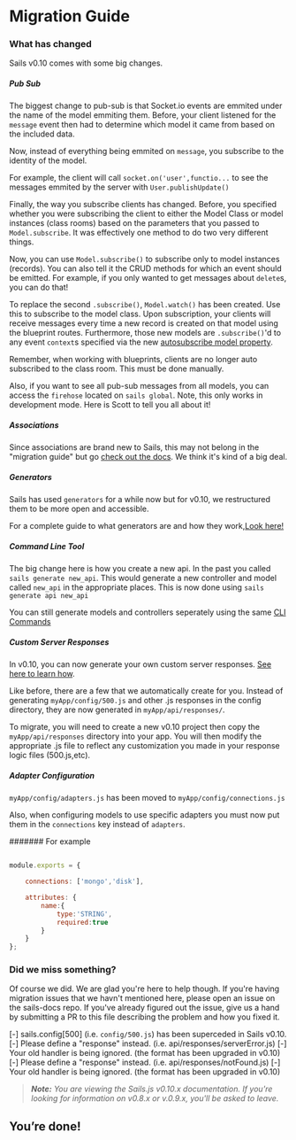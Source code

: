 # Migration Guide
### What has changed

Sails v0.10 comes with some big changes.

##### Pub Sub

The biggest change to pub-sub is that Socket.io events are emmited under the name of the model emmiting them.  Before, your client listened for the `message` event then had to determine which model it came from based on the included data.

Now, instead of everything being emmited on `message`, you subscribe to the identity of the model. 

For example, the client will call `socket.on('user',functio...` to see the messages emmited by the server with `User.publishUpdate()`

Finally, the way you subscribe clients has changed.  Before, you specified whether you were subscribing the client to either the Model Class or model instances (class rooms) based on the parameters that you passed to `Model.subscribe`.  It was effectively one method to do two very different things.

Now, you can use `Model.subscribe()` to subscribe only to model instances (records).  You can also tell it the CRUD methods for which an event should be emitted.  For example, if you only wanted to get messages about `delete`s, you can do that!

To replace the second `.subscribe()`, `Model.watch()` has been created.  Use this to subscribe to the model class.  Upon subscription, your clients will receive messages every time a new record is created on that model using the blueprint routes.  Furthermore, those new models are `.subscribe()`'d to any event `context`s specified via the new [autosubscribe model property](./#!documentation/reference/ModelProperties).

Remember, when working with blueprints, clients are no longer auto subscribed to the class room.  This must be done manually.

Also, if you want to see all pub-sub messages from all models, you can access the `firehose` located on `sails global`.  Note, this only works in development mode. Here is Scott to tell you all about it!

##### Associations

Since associations are brand new to Sails, this may not belong in the "migration guide" but go [check out the docs](./#!documentation/reference/ModelAssociations).  We think it's kind of a big deal.

##### Generators


Sails has used `generators` for a while now but for v0.10, we restructured them to be more open and accessible.   

For a complete guide to what generators are and how they work,[Look here!](https://github.com/balderdashy/sails-docs/blob/master/Guide:%20Using%20Generators.md)

##### Command Line Tool

The big change here is how you create a new api.  In the past you called `sails generate new_api`.  This would generate a new controller and model called `new_api` in the appropriate places.  This is now done using `sails generate api new_api`

You can still generate models and controllers seperately using the same [CLI Commands](./#!documentation/reference/CommandLine/)

##### Custom Server Responses

In v0.10, you can now generate your own custom server responses.  [See here to learn how](https://github.com/uncletammy/sails-generate-serverResponse).

Like before, there are a few that we automatically create for you.  Instead of generating `myApp/config/500.js` and other .js responses in the config directory, they are now generated in `myApp/api/responses/`.

To migrate, you will need to create a new v0.10 project then copy the `myApp/api/responses` directory into your app.  You will then modify the appropriate .js file to reflect any customization you made in your response logic files (500.js,etc).


##### Adapter Configuration

`myApp/config/adapters.js` has been moved to `myApp/config/connections.js`

Also, when configuring models to use specific adapters you must now put them in the `connections` key instead of `adapters`.  

####### For example
```javascript

module.exports = {

	connections: ['mongo','disk'],

	attributes: {
		name:{
			type:'STRING',
			required:true
		}
	}
};

```



### Did we miss something?

Of course we did.  We are glad you're here to help though.  If you're having migration issues that we havn't mentioned here, please open an issue on the sails-docs repo.  If you've already figured out the issue, give us a hand by submitting a PR to this file describing the problem and how you fixed it.



[-] sails.config[500] (i.e. `config/500.js`) has been superceded in Sails v0.10.
[-] Please define a "response" instead. (i.e. api/responses/serverError.js)
[-] Your old handler is being ignored. (the format has been upgraded in v0.10)
[-] Please define a "response" instead. (i.e. api/responses/notFound.js)
[-] Your old handler is being ignored. (the format has been upgraded in v0.10)




> _**Note:** You are viewing the Sails.js v0.10.x documentation.  If you're looking for information on v0.8.x or v.0.9.x, you'll be asked to leave._




## You&rsquo;re done!

